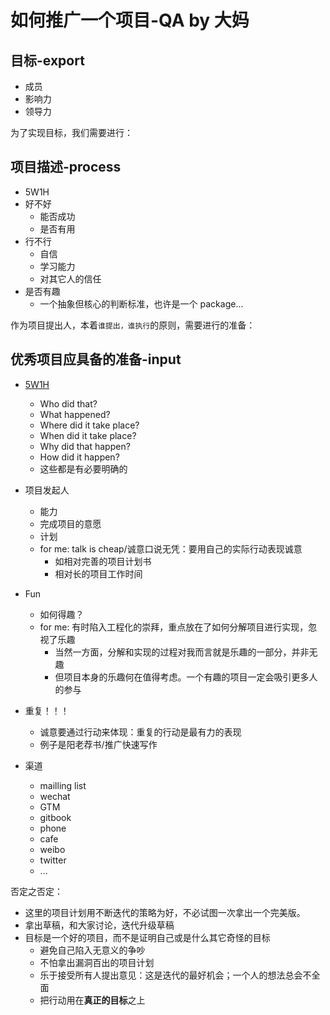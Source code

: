 # 如何推广一个项目-QA by 大妈

## 目标-export

- 成员
- 影响力
- 领导力

为了实现目标，我们需要进行：

## 项目描述-process

- 5W1H
- 好不好
  - 能否成功
  - 是否有用
- 行不行
  - 自信
  - 学习能力
  - 对其它人的信任
- 是否有趣
  - 一个抽象但核心的判断标准，也许是一个 package...

作为项目提出人，本着`谁提出，谁执行`的原则，需要进行的准备：

## 优秀项目应具备的准备-input

- [5W1H](http://en.wikipedia.org/wiki/Five_Ws)
  - Who did that?
  - What happened?
  - Where did it take place?
  - When did it take place?
  - Why did that happen?
  - How did it happen?
  - 这些都是有必要明确的

- 项目发起人
  - 能力
  - 完成项目的意愿
  - 计划
  - for me: talk is cheap/诚意口说无凭：要用自己的实际行动表现诚意
    - 如相对完善的项目计划书
    - 相对长的项目工作时间

- Fun
  - 如何得趣？
  - for me: 有时陷入工程化的崇拜，重点放在了如何分解项目进行实现，忽视了乐趣
    - 当然一方面，分解和实现的过程对我而言就是乐趣的一部分，并非无趣
    - 但项目本身的乐趣何在值得考虑。一个有趣的项目一定会吸引更多人的参与

- 重复！！！
  - 诚意要通过行动来体现：重复的行动是最有力的表现
  - 例子是阳老荐书/推广快速写作

- 渠道
  - mailling list
  - wechat
  - GTM
  - gitbook
  - phone
  - cafe
  - weibo
  - twitter
  - ...

否定之否定：
- 这里的项目计划用不断迭代的策略为好，不必试图一次拿出一个完美版。
- 拿出草稿，和大家讨论，迭代升级草稿
- 目标是一个好的项目，而不是证明自己或是什么其它奇怪的目标
  - 避免自己陷入无意义的争吵
  - 不怕拿出漏洞百出的项目计划
  - 乐于接受所有人提出意见：这是迭代的最好机会；一个人的想法总会不全面
  - 把行动用在**真正的目标**之上
